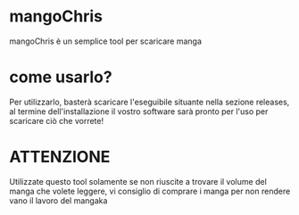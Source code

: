# mangoChris
mangoChris è un semplice tool per scaricare manga
# come usarlo?
Per utilizzarlo, basterà scaricare l'eseguibile situante nella sezione releases, al termine dell'installazione il vostro software sarà pronto per l'uso per scaricare ciò che vorrete!
# ATTENZIONE
Utilizzate questo tool solamente se non riuscite a trovare il volume del manga che volete leggere, vi consiglio di comprare i manga per non rendere vano il lavoro del mangaka

